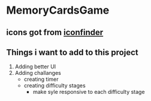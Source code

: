 # MemoryCardsGame
## icons got from [iconfinder](https://www.iconfinder.com/search/icons?family=phosphor-duotone)
## Things i want to add to this project
1. Adding better UI
2. Adding challanges
    * creating timer
    * creating difficulty stages
      * make syle responsive to each difficulty stage

